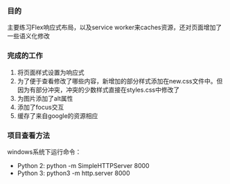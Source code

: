 ### 目的
主要练习Flex响应式布局，以及service worker来caches资源，还对页面增加了一些语义化修改

### 完成的工作
1. 将页面样式设置为响应式
2. 为了便于查看修改了哪些内容，新增加的部分样式添加在new.css文件中。但因为有部分冲突，冲突的少数样式直接在styles.css中修改了
3. 为图片添加了alt属性
4. 添加了focus交互
5. 缓存了来自google的资源相应


### 项目查看方法
windows系统下运行命令：
- Python 2: python -m SimpleHTTPServer 8000 
- Python 3: python3 -m http.server 8000